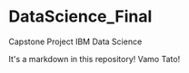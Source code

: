 # DataScience_Final
Capstone Project IBM Data Science

It's a markdown in this repository! Vamo Tato!
